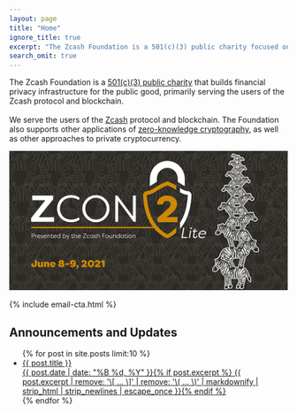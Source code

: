 ```yaml
---
layout: page
title: "Home"
ignore_title: true
excerpt: "The Zcash Foundation is a 501(c)(3) public charity focused on financial privacy. Our mission is to build and support the technology infrastructure that will enable people to control their own financial data."
search_omit: true
---
```


<p class="site-description" itemprop="description">The Zcash Foundation is a <a href="/about/incorporation-docs" target="_blank">501(c)(3) public charity</a> that builds financial privacy infrastructure for the public good, primarily serving the users of the Zcash protocol and blockchain.
<br /><br />
We serve the users of the <a href="https://z.cash/" target="_blank">Zcash</a> protocol and blockchain. The Foundation also supports other applications of <a href="https://zkp.science/" target="_blank">zero-knowledge cryptography</a>, as well as other approaches to private cryptocurrency.</p>

[<img src="/images/1024x512_Zcon2_Twitter_v3_Dates.png">](/zcon/2/)

{% include email-cta.html %}

<h2 class="center">Announcements and Updates</h2>
<ul class="post-list">
{% for post in site.posts limit:10 %}
  <li><article><a href="{{ site.url }}{{ post.url }}"><div class="post-entry-title">{{ post.title }}</div> <span class="entry-date"><time datetime="{{ post.date | date_to_xmlschema }}">{{ post.date | date: "%B %d, %Y" }}</time></span>{% if post.excerpt %} <span class="excerpt">{{ post.excerpt | remove: '\[ ... \]' | remove: '\( ... \)' | markdownify | strip_html | strip_newlines | escape_once }}</span>{% endif %}</a></article></li>
{% endfor %}
</ul>

